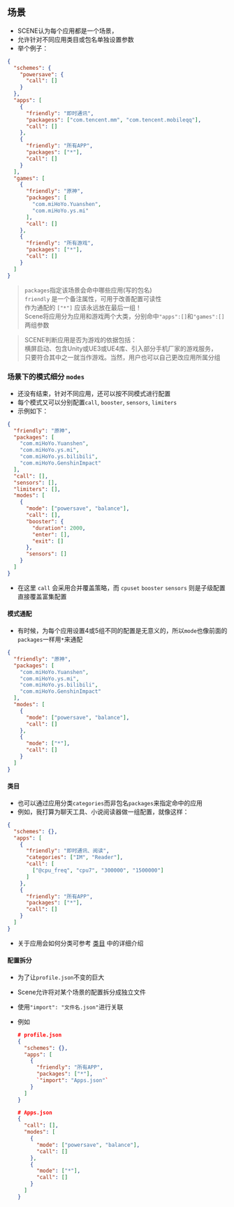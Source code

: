 ## 场景
- SCENE认为每个应用都是一个场景，
- 允许针对不同应用类目或包名单独设置参数
- 举个例子：

```json
{
  "schemes": {
    "powersave": {
      "call": []
    }
  },
  "apps": [
    {
      "friendly": "即时通讯",
      "packagess": ["com.tencent.mm", "com.tencent.mobileqq"],
      "call": []
    },
    {
      "friendly": "所有APP",
      "packages": ["*"],
      "call": []
    }
  ],
  "games": [
    {
      "friendly": "原神",
      "packages": [
        "com.miHoYo.Yuanshen",
        "com.miHoYo.ys.mi"
      ],
      "call": []
    },
    {
      "friendly": "所有游戏",
      "packages": ["*"],
      "call": []
    }
  ]
}
```

> `packages`指定该场景会命中哪些应用(写的包名)<br>
> `friendly` 是一个备注属性，可用于改善配置可读性<br>
> 作为通配的 `["*"]` 应该永远放在最后一组！<br>
> Scene将应用分为应用和游戏两个大类，分别命中`"apps":[]`和`"games":[]`两组参数<br>

> SCENE判断应用是否为游戏的依据包括：<br>
>   横屏启动、包含Unity或UE3或UE4库、引入部分手机厂家的游戏服务，<br>
>   只要符合其中之一就当作游戏。当然，用户也可以自己更改应用所属分组


### 场景下的模式细分 `modes`
- 还没有结束，针对不同应用，还可以按不同模式进行配置
- 每个模式又可以分别配置`call`, `booster`, `sensors`, `limiters`
- 示例如下：

```json
{
  "friendly": "原神",
  "packages": [
    "com.miHoYo.Yuanshen",
    "com.miHoYo.ys.mi",
    "com.miHoYo.ys.bilibili",
    "com.miHoYo.GenshinImpact"
  ],
  "call": [],
  "sensors": [],
  "limiters": [],
  "modes": [
    {
      "mode": ["powersave", "balance"],
      "call": [],
      "booster": {
        "duration": 2000,
        "enter": [],
        "exit": []
      },
      "sensors": []
    }
  ]
}
```

- 在这里 `call` 会采用合并覆盖策略，而 `cpuset` `booster` `sensors` 则是子级配置直接覆盖富集配置


#### 模式通配
- 有时候，为每个应用设置4或5组不同的配置是无意义的，所以`mode`也像前面的`packages`一样用`*`来通配

```json
{
  "friendly": "原神",
  "packages": [
    "com.miHoYo.Yuanshen",
    "com.miHoYo.ys.mi",
    "com.miHoYo.ys.bilibili",
    "com.miHoYo.GenshinImpact"
  ],
  "modes": [
    {
      "mode": ["powersave", "balance"],
      "call": []
    },
    {
      "mode": ["*"],
      "call": []
    }
  ]
}
```

#### 类目
- 也可以通过应用分类`categories`而非包名`packages`来指定命中的应用
- 例如，我打算为聊天工具、小说阅读器做一组配置，就像这样：

```json
{
  "schemes": {},
  "apps": [
    {
      "friendly": "即时通讯、阅读",
      "categories": ["IM", "Reader"],
      "call": [
        ["@cpu_freq", "cpu7", "300000", "1500000"]
      ]
    },
    {
      "friendly": "所有APP",
      "packages": ["*"],
      "call": []
    }
  ]
}
```

- 关于应用会如何分类可参考 [类目](./categories.md) 中的详细介绍


#### 配置拆分
- 为了让`profile.json`不变的巨大
- Scene允许将对某个场景的配置拆分成独立文件
- 使用`"import": "文件名.json"`进行关联
- 例如

  ```json
  # profile.json
  {
    "schemes": {},
    "apps": [
      {
        "friendly": "所有APP",
        "packages": ["*"],
        `"import": "Apps.json"`
      }
    ]
  }

  # Apps.json
  {
    "call": [],
    "modes": [
      {
        "mode": ["powersave", "balance"],
        "call": []
      },
      {
        "mode": ["*"],
        "call": []
      }
    ]
  }
  ```

